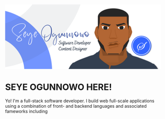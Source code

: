 ![alt text](https://raw.githubusercontent.com/seyeogunnowo/seyeogunnowo/main/Seye%20Horizontal%20Design.png)
# **SEYE OGUNNOWO** HERE!
Yo! I'm a full-stack software developer. I build web full-scale applications using a combination of front- and backend languages and associated fameworks including 
